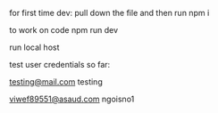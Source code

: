 for first time dev:
pull down the file and then run 
npm i

to work on code
npm run dev

run local host

test user credentials so far:

testing@mail.com
testing

viwef89551@asaud.com
ngoisno1